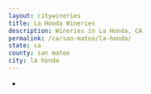 ```yaml
---
layout: citywineries
title: La Honda Wineries
description: Wineries in La Honda, CA
permalink: /ca/san-mateo/la-honda/
state: ca
county: san mateo
city: la honda
---
```

-
